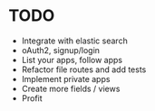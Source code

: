# TODO

  - Integrate with elastic search
  - oAuth2, signup/login
  - List your apps, follow apps
  - Refactor file routes and add tests
  - Implement private apps
  - Create more fields / views
  - Profit
